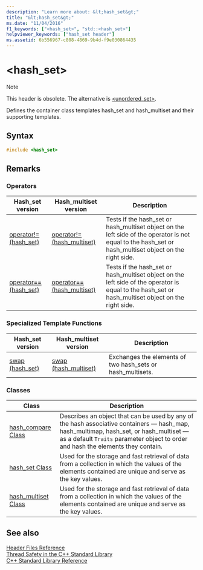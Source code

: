 ```yaml
---
description: "Learn more about: &lt;hash_set&gt;"
title: "&lt;hash_set&gt;"
ms.date: "11/04/2016"
f1_keywords: ["<hash_set>", "std::<hash_set>"]
helpviewer_keywords: ["hash_set header"]
ms.assetid: 6b556967-c808-4869-9b4d-f9e030864435
---
```

# &lt;hash_set&gt;

> [!NOTE]
> This header is obsolete. The alternative is [<unordered_set>](../standard-library/unordered-set.md).

Defines the container class templates hash_set and hash_multiset and their supporting templates.

## Syntax

```cpp
#include <hash_set>
```

## Remarks

### Operators

|Hash_set version|Hash_multiset version|Description|
|-----------------------|----------------------------|-----------------|
|[operator!= (hash_set)](../standard-library/hash-set-operators.md#op_neq)|[operator!= (hash_multiset)](../standard-library/hash-set-operators.md#op_neq)|Tests if the hash_set or hash_multiset object on the left side of the operator is not equal to the hash_set or hash_multiset object on the right side.|
|[operator== (hash_set)](../standard-library/hash-set-operators.md#op_eq_eq)|[operator== (hash_multiset)](../standard-library/hash-set-operators.md#op_eq_eq)|Tests if the hash_set or hash_multiset object on the left side of the operator is equal to the hash_set or hash_multiset object on the right side.|

### Specialized Template Functions

|Hash_set version|Hash_multiset version|Description|
|-----------------------|----------------------------|-----------------|
|[swap (hash_set)](../standard-library/hash-set-functions.md#swap)|[swap (hash_multiset)](../standard-library/hash-set-functions.md#swap_hash_multiset)|Exchanges the elements of two hash_sets or hash_multisets.|

### Classes

|Class|Description|
|-|-|
|[hash_compare Class](../standard-library/hash-compare-class.md)|Describes an object that can be used by any of the hash associative containers — hash_map, hash_multimap, hash_set, or hash_multiset — as a default `Traits` parameter object to order and hash the elements they contain.|
|[hash_set Class](../standard-library/hash-set-class.md)|Used for the storage and fast retrieval of data from a collection in which the values of the elements contained are unique and serve as the key values.|
|[hash_multiset Class](../standard-library/hash-multiset-class.md)|Used for the storage and fast retrieval of data from a collection in which the values of the elements contained are unique and serve as the key values.|

## See also

[Header Files Reference](../standard-library/cpp-standard-library-header-files.md)\
[Thread Safety in the C++ Standard Library](../standard-library/thread-safety-in-the-cpp-standard-library.md)\
[C++ Standard Library Reference](../standard-library/cpp-standard-library-reference.md)
